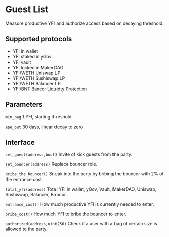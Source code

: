 # Guest List

Measure productive YFI and authorize access based on decaying threshold.

## Supported protocols

- YFI in wallet
- YFI staked in yGov
- YFI vault
- YFI locked in MakerDAO
- YFI/WETH Uniswap LP
- YFI/WETH Sushiswap LP
- YFI/WETH Balancer LP
- YFI/BNT Bancor Liquidty Protection

## Parameters

`min_bag` 1 YFI, starting threshold

`ape_out` 30 days, linear decay to zero 

## Interface

`set_guest(address,bool)` Invite of kick guests from the party.

`set_bouncer(address)` Replace bouncer role.

`bribe_the_bouncer()` Sneak into the party by bribing the bouncer with 2% of the entrance cost.

`total_yfi(address)` Total YFI in wallet, yGov, Vault, MakerDAO, Uniswap, Sushiswap, Balancer, Bancor.

`entrance_cost()` How much productive YFI is currently needed to enter.

`bribe_cost()` How much YFI to bribe the bouncer to enter.

`authorized(address,uint256)` Check if a user with a bag of certain size is allowed to the party.
